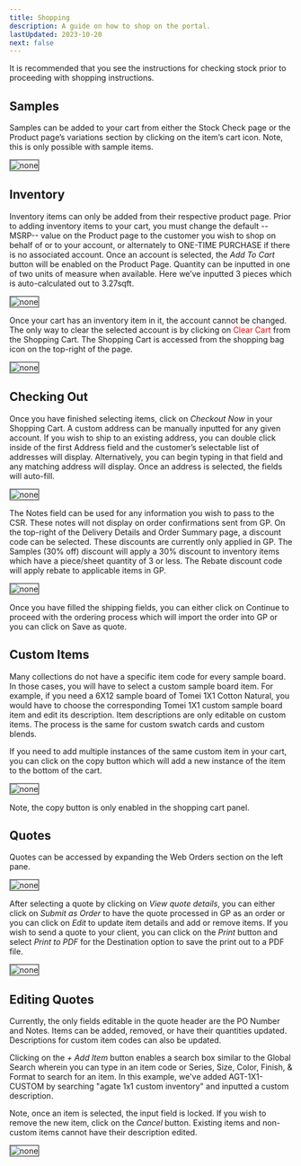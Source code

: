 ```yaml
---
title: Shopping
description: A guide on how to shop on the portal.
lastUpdated: 2023-10-20
next: false
---
```


It is recommended that you see the instructions for checking stock prior to proceeding with shopping instructions.


## Samples

Samples can be added to your cart from either the Stock Check page or the Product page’s variations section by clicking on the item’s cart icon. Note, this is only possible with sample items.

<img src="/docs/assets/images/agt_1x1_amalfi_prl_shop_swatch.png" alt="none" style="border: 2px solid  gray;">

## Inventory

Inventory items can only be added from their respective product page. Prior to adding inventory items to your cart, you must change the default --MSRP-- value on the Product page to the customer you wish to shop on behalf of or to your account, or alternately to ONE-TIME PURCHASE if there is no associated account.
Once an account is selected, the <i>Add To Cart</i> button will be enabled on the Product Page. Quantity can be inputted in one of two units of measure when available. Here we’ve inputted 3 pieces which is auto-calculated out to 3.27sqft.

<img src="/docs/assets/images/agt_1x1_amalfi_prl_shop_inventory.png" alt="none" style="border: 2px solid  gray;">
<br>

Once your cart has an inventory item in it, the account cannot be changed. The only way to clear the selected account is by clicking on <span style="color:red">Clear Cart</span> from the Shopping Cart. The Shopping Cart is accessed from the shopping bag icon on the top-right of the page.

<img src="/docs/assets/images/shopping_cart_example.png" alt="none" style="border: 2px solid  gray;">

## Checking Out
Once you have finished selecting items, click on <i>Checkout Now</i> in your Shopping Cart.
A custom address can be manually inputted for any given account. If you wish to ship to an existing address, you can double click inside of the first Address field and the customer’s selectable list of addresses will display. Alternatively, you can begin typing in that field and any matching address will display. Once an address is selected, the fields will auto-fill.

<img src="/docs/assets/images/delivery_details_example.png" alt="none" style="border: 2px solid  gray;">


The Notes field can be used for any information you wish to pass to the CSR. These notes will not display on order confirmations sent from GP.
On the top-right of the Delivery Details and Order Summary page, a discount code can be selected. These discounts are currently only applied in GP. The Samples (30% off) discount will apply a 30% discount to inventory items which have a piece/sheet quantity of 3 or less. The Rebate discount code will apply rebate to applicable items in GP.

<img src="/docs/assets/images/discount_example.png" alt="none" style="border: 2px solid  gray;">

Once you have filled the shipping fields, you can either click on Continue to proceed with the ordering process which will import the order into GP or you can click on Save as quote.


## Custom Items

Many collections do not have a specific item code for every sample board. In those cases, you will have to select a custom sample board item. For example, if you need a 6X12 sample board of Tomei 1X1 Cotton Natural, you would have to choose the corresponding Tomei 1X1 custom sample board item and edit its description. 
Item descriptions are only editable on custom items.
The process is the same for custom swatch cards and custom blends.

If you need to add multiple instances of the same custom item in your cart, you can click on the copy button which will add a new instance of the item to the bottom of the cart.



<img src="/docs/assets/images/shopping_cart_custom_item_01.png" alt="none" style="border: 2px solid  gray;">

Note, the copy button is only enabled in the shopping cart panel.



## Quotes

Quotes can be accessed by expanding the Web Orders section on the left pane.

<img src="/docs/assets/images/quotes_sidebar_example.png" alt="none" style="border: 2px solid  gray;">


After selecting a quote by clicking on <i>View quote details</i>, you can either click on <i>Submit as Order</i> to have the quote processed in GP as an order or you can click on <i>Edit</i> to update item details and add or remove items. If you wish to send a quote to your client, you can click on the <i>Print</i> button and select <i>Print to PDF</i> for the Destination option to save the print out to a PDF file.

<img src="/docs/assets/images/quotes_details_example_01.png" alt="none" style="border: 2px solid  gray;">


## Editing Quotes

Currently, the only fields editable in the quote header are the PO Number and Notes. Items can be added, removed, or have their quantities updated.
Descriptions for custom item codes can also be updated.

Clicking on the <i>+ Add Item</i> button enables a search box similar to the Global Search wherein you can type in an item code or Series, Size, Color, Finish, & Format to search for an item.
In this example, we've added AGT-1X1-CUSTOM by searching "agate 1x1 custom inventory" and inputted a custom description.

Note, once an item is selected, the input field is locked. If you wish to remove the new item, click on the <i>Cancel</i> button. Existing items and non-custom items cannot have their description edited.

<img src="/docs/assets/images/agt_1x1_custom_example.png" alt="none" style="border: 2px solid  gray;">


<script src="/docs/assets/scripts/custom.js"></script>
